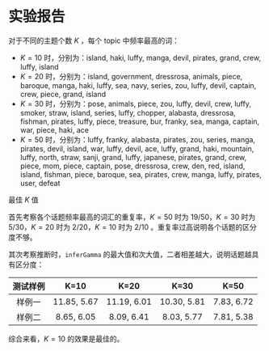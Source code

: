 # 实验报告

对于不同的主题个数 $K$ ，每个 topic 中频率最高的词：

- $K=10$ 时，分别为：island, haki, luffy, manga, devil, pirates, grand, crew, luffy, island
- $K=20$ 时，分别为：island, government, dressrosa, animals, piece, baroque, manga, haki, luffy, sea, navy, series, zou, luffy, devil, captain, crew, piece, grand, island
- $K=30$ 时，分别为：pose, animals, piece, zou, luffy, devil, crew, luffy, smoker, straw, island, series, luffy, chopper, alabasta, dressrosa, fishman, pirates, luffy, piece, treasure, bur, franky, sea, manga, captain, war, piece, haki, ace
- $K=50$ 时，分别为：luffy, franky, alabasta, pirates, zou, series, manga, pirates, devil, island, war, luffy, devil, ace, luffy, grand, haki, mountain, luffy, north, straw, sanji, grand, luffy, japanese, pirates, grand, crew, piece, mom, piece, captain, pose, dressrosa, crew, den, red, island, island, fishman, piece, baroque, sea, pirates, crew, manga, luffy, pirates, user, defeat

最佳 $K$ 值

首先考察各个话题频率最高的词汇的重复率，$K = 50$ 时为 $19/50$，$K=30$ 时为 $5/30$，$K=20$ 时为 $2/20$，$K=10$ 时为 $2/10$ 。重复率过高说明各个话题的区分度不够。

其次考察推断时，`inferGamma` 的最大值和次大值，二者相差越大，说明话题越具有区分度：

| 测试样例 | K=10        | K=20        | K=30        |    K=50    |
| :--------: | :--------: | :--------: | :--------: | :--------: |
| 样例一   | 11.85, 5.67 | 11.19, 6.01 | 10.30, 5.81 | 7.83, 6.72 |
| 样例二   | 8.65, 6.05  | 8.09, 6.41  | 8.03, 5.77  | 7.81, 5.38 |

综合来看，$K=10$ 的效果是最佳的。
